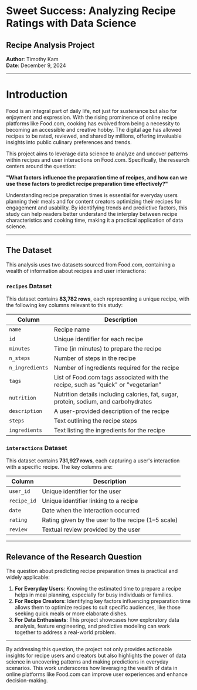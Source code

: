 # Sweet Success: Analyzing Recipe Ratings with Data Science

## Recipe Analysis Project
**Author**: Timothy Kam  
**Date**: December 9, 2024  

---

# Introduction

Food is an integral part of daily life, not just for sustenance but also for enjoyment and expression. With the rising prominence of online recipe platforms like Food.com, cooking has evolved from being a necessity to becoming an accessible and creative hobby. The digital age has allowed recipes to be rated, reviewed, and shared by millions, offering invaluable insights into public culinary preferences and trends.

This project aims to leverage data science to analyze and uncover patterns within recipes and user interactions on Food.com. Specifically, the research centers around the question:

**"What factors influence the preparation time of recipes, and how can we use these factors to predict recipe preparation time effectively?"**

Understanding recipe preparation times is essential for everyday users planning their meals and for content creators optimizing their recipes for engagement and usability. By identifying trends and predictive factors, this study can help readers better understand the interplay between recipe characteristics and cooking time, making it a practical application of data science.

---

## The Dataset

This analysis uses two datasets sourced from Food.com, containing a wealth of information about recipes and user interactions:

### `recipes` Dataset
This dataset contains **83,782 rows**, each representing a unique recipe, with the following key columns relevant to this study:

| Column            | Description                                                                                                     |
|-------------------|-----------------------------------------------------------------------------------------------------------------|
| `name`            | Recipe name                                                                                                    |
| `id`              | Unique identifier for each recipe                                                                              |
| `minutes`         | Time (in minutes) to prepare the recipe                                                                        |
| `n_steps`         | Number of steps in the recipe                                                                                  |
| `n_ingredients`   | Number of ingredients required for the recipe                                                                  |
| `tags`            | List of Food.com tags associated with the recipe, such as "quick" or "vegetarian"                              |
| `nutrition`       | Nutrition details including calories, fat, sugar, protein, sodium, and carbohydrates                           |
| `description`     | A user-provided description of the recipe                                                                      |
| `steps`           | Text outlining the recipe steps                                                                               |
| `ingredients`     | Text listing the ingredients for the recipe                                                                    |

### `interactions` Dataset
This dataset contains **731,927 rows**, each capturing a user's interaction with a specific recipe. The key columns are:

| Column      | Description                                   |
|-------------|-----------------------------------------------|
| `user_id`   | Unique identifier for the user               |
| `recipe_id` | Unique identifier linking to a recipe        |
| `date`      | Date when the interaction occurred           |
| `rating`    | Rating given by the user to the recipe (1–5 scale) |
| `review`    | Textual review provided by the user          |

---

## Relevance of the Research Question

The question about predicting recipe preparation times is practical and widely applicable:

1. **For Everyday Users**: Knowing the estimated time to prepare a recipe helps in meal planning, especially for busy individuals or families.  
2. **For Recipe Creators**: Identifying key factors influencing preparation time allows them to optimize recipes to suit specific audiences, like those seeking quick meals or more elaborate dishes.  
3. **For Data Enthusiasts**: This project showcases how exploratory data analysis, feature engineering, and predictive modeling can work together to address a real-world problem.  

---

By addressing this question, the project not only provides actionable insights for recipe users and creators but also highlights the power of data science in uncovering patterns and making predictions in everyday scenarios. This work underscores how leveraging the wealth of data in online platforms like Food.com can improve user experiences and enhance decision-making.
